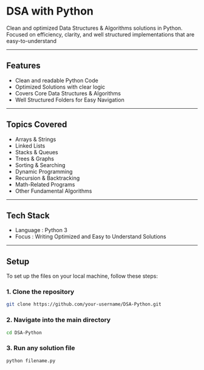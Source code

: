 # DSA with Python 

Clean and optimized Data Structures & Algorithms solutions in Python.
Focused on efficiency, clarity, and well structured implementations that are easy-to-understand

---

## Features 
- Clean and readable Python Code
- Optimized Solutions with clear logic
- Covers Core Data Structures & Algorithms
- Well Structured Folders for Easy Navigation

---

## Topics Covered 
- Arrays & Strings
- Linked Lists
- Stacks & Queues
- Trees & Graphs
- Sorting & Searching
- Dynamic Programming
- Recursion & Backtracking
- Math-Related Programs
- Other Fundamental Algorithms

---

## Tech Stack 
- Language : Python 3 
- Focus    : Writing Optimized and Easy to Understand Solutions

--- 

## Setup 
To set up the files on your local machine, follow these steps:
### 1. Clone the repository  
```bash
git clone https://github.com/your-username/DSA-Python.git
```
### 2. Navigate into the main directory 
```bash
cd DSA-Python
```
### 3. Run any solution file 
```bash
python filename.py
```



